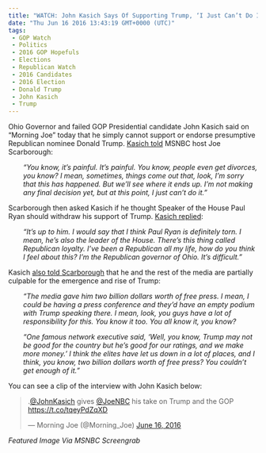 ```yaml
---
title: "WATCH: John Kasich Says Of Supporting Trump, ‘I Just Can’t Do It’"
date: "Thu Jun 16 2016 13:43:19 GMT+0000 (UTC)"
tags: 
 - GOP Watch
 - Politics
 - 2016 GOP Hopefuls
 - Elections
 - Republican Watch
 - 2016 Candidates
 - 2016 Election
 - Donald Trump
 - John Kasich
 - Trump
---
```

<p><!-- Quick Adsense WordPress Plugin: http://quicksense.net/ --></p><p>Ohio Governor and failed GOP Presidential candidate John Kasich said on &#x201C;Morning Joe&#x201D; today that he simply cannot support or endorse presumptive Republican nominee Donald Trump. <a href="http://www.rawstory.com/2016/06/john-kasich-refuses-to-board-the-trump-train-i-just-cant-do-it/" onclick="__gaTracker(&apos;send&apos;, &apos;event&apos;, &apos;outbound-article&apos;, &apos;http://www.rawstory.com/2016/06/john-kasich-refuses-to-board-the-trump-train-i-just-cant-do-it/&apos;, &apos;Kasich told&apos;);" target="_blank">Kasich told</a> MSNBC host Joe Scarborough:</p><p style="padding-left: 30px;"><em>&#x201C;You know, it&#x2019;s painful. It&#x2019;s painful. You know, people even get divorces, you know? I mean, sometimes, things come out that, look, I&#x2019;m sorry that this has happened. But we&#x2019;ll see where it ends up. I&#x2019;m not making any final decision yet, but at this point, I just can&#x2019;t do it.&#x201D;</em></p><p>Scarborough then asked Kasich if he thought Speaker of the House Paul Ryan should withdraw his support of Trump. <a href="http://www.rawstory.com/2016/06/john-kasich-refuses-to-board-the-trump-train-i-just-cant-do-it/" onclick="__gaTracker(&apos;send&apos;, &apos;event&apos;, &apos;outbound-article&apos;, &apos;http://www.rawstory.com/2016/06/john-kasich-refuses-to-board-the-trump-train-i-just-cant-do-it/&apos;, &apos;Kasich replied&apos;);" target="_blank">Kasich replied</a>:</p><p style="padding-left: 30px;"><em>&#x201C;It&#x2019;s up to him.&#xA0;I would say that I think Paul Ryan is definitely torn. I mean, he&#x2019;s also the leader of the House. There&#x2019;s this thing called Republican loyalty. I&#x2019;ve been a Republican all my life, how do you think I feel about this? I&#x2019;m the Republican governor of Ohio. It&#x2019;s difficult.&#x201D;</em></p><p>Kasich <a href="http://www.rawstory.com/2016/06/john-kasich-refuses-to-board-the-trump-train-i-just-cant-do-it/" onclick="__gaTracker(&apos;send&apos;, &apos;event&apos;, &apos;outbound-article&apos;, &apos;http://www.rawstory.com/2016/06/john-kasich-refuses-to-board-the-trump-train-i-just-cant-do-it/&apos;, &apos;also told Scarborough&apos;);" target="_blank">also told Scarborough</a> that he and the rest of the media are partially culpable for the emergence and rise of Trump:</p><p style="padding-left: 30px;"><em>&#x201C;The media gave him two billion dollars worth of free press. I mean, I could be having a press conference and they&#x2019;d have an empty podium with Trump speaking there. I mean, look, you guys have a lot of responsibility for this. You know it too. You all know it, you know?</em></p><p style="padding-left: 30px;"><em>&#x201C;One famous network executive said, &#x2018;Well, you know, Trump may not be good for the country but he&#x2019;s good for our ratings, and we make more money.&#x2019; I think the elites have let us down in a lot of places, and I think, you know, two billion dollars worth of free press? You couldn&#x2019;t get enough of it.&#x201D;</em></p><p>You can see a clip of the interview with John Kasich below:</p><p><!-- Quick Adsense WordPress Plugin: http://quicksense.net/ --></p><blockquote class="twitter-tweet" data-width="500"><p lang="en" dir="ltr">.<a href="https://twitter.com/JohnKasich" onclick="__gaTracker(&apos;send&apos;, &apos;event&apos;, &apos;outbound-article&apos;, &apos;https://twitter.com/JohnKasich&apos;, &apos;@JohnKasich&apos;);">@JohnKasich</a> gives <a href="https://twitter.com/JoeNBC" onclick="__gaTracker(&apos;send&apos;, &apos;event&apos;, &apos;outbound-article&apos;, &apos;https://twitter.com/JoeNBC&apos;, &apos;@JoeNBC&apos;);">@JoeNBC</a> his take on Trump and the GOP <a href="https://t.co/tqeyPdZqXD" onclick="__gaTracker(&apos;send&apos;, &apos;event&apos;, &apos;outbound-article&apos;, &apos;https://t.co/tqeyPdZqXD&apos;, &apos;https://t.co/tqeyPdZqXD&apos;);">https://t.co/tqeyPdZqXD</a></p>
<p>&#x2014; Morning Joe (@Morning_Joe) <a href="https://twitter.com/Morning_Joe/status/743391391087112192" onclick="__gaTracker(&apos;send&apos;, &apos;event&apos;, &apos;outbound-article&apos;, &apos;https://twitter.com/Morning_Joe/status/743391391087112192&apos;, &apos;June 16, 2016&apos;);">June 16, 2016</a></p></blockquote><p><script async src="//platform.twitter.com/widgets.js" charset="utf-8"></script></p><p><em>Featured Image Via MSNBC Screengrab</em></p><div style="font-size:0px;height:0px;line-height:0px;margin:0;padding:0;clear:both"></div>